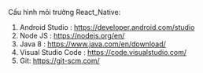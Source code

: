 Cấu hình môi trường React_Native:
1. Android Studio : https://developer.android.com/studio
2. Node JS : https://nodejs.org/en/
3. Java 8 : https://www.java.com/en/download/
4. Visual Studio Code : https://code.visualstudio.com/
5. Git: https://git-scm.com/